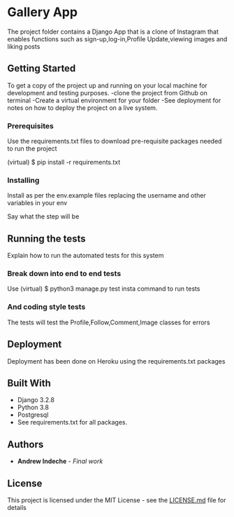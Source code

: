 # Gallery App

The project folder contains a Django App that is a clone of Instagram that enables functions such as sign-up,log-in,Profile Update,viewing images and liking posts

## Getting Started

To get a copy of the project up and running on your local machine for development and testing purposes.
-clone the project from Github on terminal
-Create a virtual environment for your folder
-See deployment for notes on how to deploy the project on a live system.

### Prerequisites

Use the requirements.txt files to download pre-requisite packages needed to run the project

(virtual) $ pip install -r requirements.txt

### Installing

Install as per the env.example files replacing the username and other variables in your env

Say what the step will be

## Running the tests

Explain how to run the automated tests for this system

### Break down into end to end tests

Use (virtual) $ python3 manage.py test insta command to run tests

### And coding style tests

The tests will test the Profile,Follow,Comment,Image classes for errors

## Deployment

Deployment has been done on Heroku using the requirements.txt packages

## Built With

* Django 3.2.8
* Python 3.8
* Postgresql
* See requirements.txt for all packages.

## Authors

* **Andrew Indeche** - *Final work* 

## License

This project is licensed under the MIT License - see the [LICENSE.md](LICENSE.md) file for details
